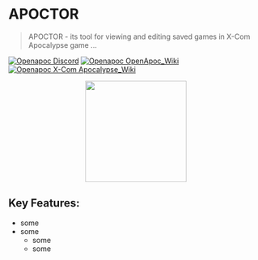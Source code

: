 # APOCTOR

> APOCTOR - its tool for viewing and editing saved games in X-Com Apocalypse game ...

[![Openapoc Discord](https://img.shields.io/discord/142798944970211328.svg?label=discord)](https://discord.gg/f8Rayre)
[![Openapoc OpenApoc_Wiki](https://img.shields.io/badge/OpenApoc-Wiki-blue.svg)](https://www.ufopaedia.org/index.php/OpenApoc)
[![Openapoc X-Com Apocalypse_Wiki](https://img.shields.io/badge/XCom%20Apocalypse-Wiki-orange.svg)](https://www.ufopaedia.org/index.php/Apocalypse)

<p align="center"><img width="200px" src="https://user-images.githubusercontent.com/11581207/87160952-7927f480-c2cc-11ea-822c-3c6cef9e341a.png"/></p>

## Key Features:
* some
* some
  * some
  * some
